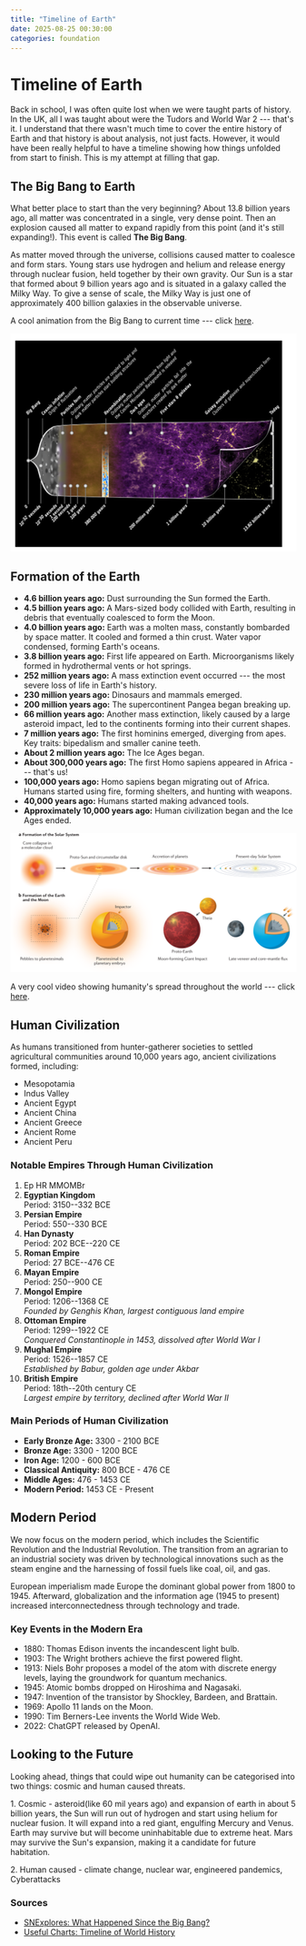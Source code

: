 ```yaml
---
title: "Timeline of Earth"
date: 2025-08-25 00:30:00
categories: foundation
---
```

# Timeline of Earth

Back in school, I was often quite lost when we were taught parts of
history. In the UK, all I was taught about were the Tudors and World War
2 --- that's it. I understand that there wasn't much time to cover the
entire history of Earth and that history is about analysis, not just
facts. However, it would have been really helpful to have a timeline
showing how things unfolded from start to finish. This is my attempt at
filling that gap.

## The Big Bang to Earth

What better place to start than the very beginning? About 13.8 billion
years ago, all matter was concentrated in a single, very dense point.
Then an explosion caused all matter to expand rapidly from this point
(and it's still expanding!). This event is called **The Big Bang**.

As matter moved through the universe, collisions caused matter to
coalesce and form stars. Young stars use hydrogen and helium and release
energy through nuclear fusion, held together by their own gravity. Our
Sun is a star that formed about 9 billion years ago and is situated in a
galaxy called the Milky Way. To give a sense of scale, the Milky Way is
just one of approximately 400 billion galaxies in the observable
universe.

A cool animation from the Big Bang to current time --- click
[here](https://www.youtube.com/watch?v=ZSt9tm3RoUU).

<img src="/assets/big_bang.png" alt="Alt text" style="max-width: 100%; height: auto;" />    

## Formation of the Earth

-   **4.6 billion years ago:** Dust surrounding the Sun formed the
    Earth.
-   **4.5 billion years ago:** A Mars-sized body collided with Earth,
    resulting in debris that eventually coalesced to form the Moon.
-   **4.0 billion years ago:** Earth was a molten mass, constantly
    bombarded by space matter. It cooled and formed a thin crust. Water
    vapor condensed, forming Earth's oceans.
-   **3.8 billion years ago:** First life appeared on Earth.
    Microorganisms likely formed in hydrothermal vents or hot springs.
-   **252 million years ago:** A mass extinction event occurred --- the
    most severe loss of life in Earth\'s history.
-   **230 million years ago:** Dinosaurs and mammals emerged.
-   **200 million years ago:** The supercontinent Pangea began breaking
    up.
-   **66 million years ago:** Another mass extinction, likely caused by
    a large asteroid impact, led to the continents forming into their
    current shapes.
-   **7 million years ago:** The first hominins emerged, diverging from
    apes. Key traits: bipedalism and smaller canine teeth.
-   **About 2 million years ago:** The Ice Ages began.
-   **About 300,000 years ago:** The first Homo sapiens appeared in
    Africa --- that's us!
-   **100,000 years ago:** Homo sapiens began migrating out of Africa.
    Humans started using fire, forming shelters, and hunting with
    weapons.
-   **40,000 years ago:** Humans started making advanced tools.
-   **Approximately 10,000 years ago:** Human civilization began and the
    Ice Ages ended.

<img src="/assets/earth_form.png" alt="Alt text" style="max-width: 100%; height: auto;" />    

A very cool video showing humanity's spread throughout the world ---
click [here](https://www.youtube.com/watch?v=ymI5Uv5cGU4).

## Human Civilization

As humans transitioned from hunter-gatherer societies to settled
agricultural communities around 10,000 years ago, ancient civilizations
formed, including:

-   Mesopotamia
-   Indus Valley
-   Ancient Egypt
-   Ancient China
-   Ancient Greece
-   Ancient Rome
-   Ancient Peru


### Notable Empires Through Human Civilization

1.  Ep HR MMOMBr
2.  **Egyptian Kingdom**\
    Period: 3150--332 BCE
3.  **Persian Empire**\
    Period: 550--330 BCE
4.  **Han Dynasty**\
    Period: 202 BCE--220 CE
5.  **Roman Empire**\
    Period: 27 BCE--476 CE
6.  **Mayan Empire**\
    Period: 250--900 CE
7.  **Mongol Empire**\
    Period: 1206--1368 CE\
    *Founded by Genghis Khan, largest contiguous land empire*
8.  **Ottoman Empire**\
    Period: 1299--1922 CE\
    *Conquered Constantinople in 1453, dissolved after World War I*
9.  **Mughal Empire**\
    Period: 1526--1857 CE\
    *Established by Babur, golden age under Akbar*
10. **British Empire**\
    Period: 18th--20th century CE\
    *Largest empire by territory, declined after World War II*

### Main Periods of Human Civilization

-   **Early Bronze Age:** 3300 - 2100 BCE
-   **Bronze Age:** 3300 - 1200 BCE
-   **Iron Age:** 1200 - 600 BCE
-   **Classical Antiquity:** 800 BCE - 476 CE
-   **Middle Ages:** 476 - 1453 CE
-   **Modern Period:** 1453 CE - Present

## Modern Period

We now focus on the modern period, which includes the Scientific
Revolution and the Industrial Revolution. The transition from an
agrarian to an industrial society was driven by technological
innovations such as the steam engine and the harnessing of fossil fuels
like coal, oil, and gas.

European imperialism made Europe the dominant global power from 1800 to
1945. Afterward, globalization and the information age (1945 to present)
increased interconnectedness through technology and trade.

### Key Events in the Modern Era

-   1880: Thomas Edison invents the incandescent light bulb.
-   1903: The Wright brothers achieve the first powered flight.
-   1913: Niels Bohr proposes a model of the atom with discrete energy
    levels, laying the groundwork for quantum mechanics.
-   1945: Atomic bombs dropped on Hiroshima and Nagasaki.
-   1947: Invention of the transistor by Shockley, Bardeen, and
    Brattain.
-   1969: Apollo 11 lands on the Moon.
-   1990: Tim Berners-Lee invents the World Wide Web.
-   2022: ChatGPT released by OpenAI.

## Looking to the Future

Looking ahead, things that could wipe out humanity can be categorised
into two things: cosmic and human caused threats.

1\. Cosmic - asteroid(like 60 mil years ago) and expansion of earth in
about 5 billion years, the Sun will run out of hydrogen and start using
helium for nuclear fusion. It will expand into a red giant, engulfing
Mercury and Venus. Earth may survive but will become uninhabitable due
to extreme heat. Mars may survive the Sun's expansion, making it a
candidate for future habitation.

2\. Human caused - climate change, nuclear war, engineered pandemics,
Cyberattacks

### Sources

-   [SNExplores: What Happened Since the Big
    Bang?](https://www.snexplores.org/article/what-happened-since-big-bang-physics-universe-cosmic-timeline)
-   [Useful Charts: Timeline of World
    History](https://usefulcharts.com/products/timeline-of-world-history)
